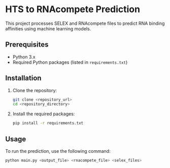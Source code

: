 # HTS to RNAcompete Prediction

This project processes SELEX and RNAcompete files to predict RNA binding affinities using machine learning models.

## Prerequisites

- Python 3.x
- Required Python packages (listed in `requirements.txt`)

## Installation

1. Clone the repository:
    ```sh
    git clone <repository_url>
    cd <repository_directory>
    ```

2. Install the required packages:
    ```sh
    pip install -r requirements.txt
    ```

## Usage

To run the prediction, use the following command:

```sh
python main.py <output_file> <rnacompete_file> <selex_files>